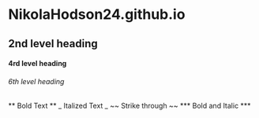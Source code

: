 # NikolaHodson24.github.io
## 2nd level heading
#### 4rd level heading
###### 6th level heading
** Bold Text **
_ Italized Text _
~~ Strike through ~~
*** Bold and Italic ***
  
